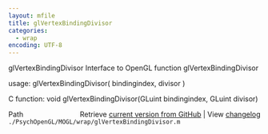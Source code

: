 ```yaml
---
layout: mfile
title: glVertexBindingDivisor
categories:
  - wrap
encoding: UTF-8
---
```


glVertexBindingDivisor  Interface to OpenGL function glVertexBindingDivisor

usage:  glVertexBindingDivisor\( bindingindex, divisor \)

C function:  void glVertexBindingDivisor\(GLuint bindingindex, GLuint divisor\)


<div class="code_header" style="text-align:right;">
  <span style="float:left;">Path&nbsp;&nbsp;</span> <span class="counter">Retrieve <a href=
  "https://raw.github.com/Psychtoolbox-3/Psychtoolbox-3/beta/./PsychOpenGL/MOGL/wrap/glVertexBindingDivisor.m">current version from GitHub</a> | View <a href=
  "https://github.com/Psychtoolbox-3/Psychtoolbox-3/commits/beta/./PsychOpenGL/MOGL/wrap/glVertexBindingDivisor.m">changelog</a></span>
</div>
<div class="code">
  <code>./PsychOpenGL/MOGL/wrap/glVertexBindingDivisor.m</code>
</div>

